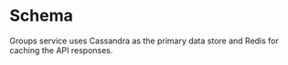 # Schema

Groups service uses Cassandra as the primary data store and Redis for caching the API responses.

